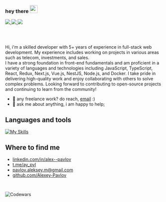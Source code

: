 ### hey there <img src="https://media.giphy.com/media/hvRJCLFzcasrR4ia7z/giphy.gif" width="25px">

<a href="https://www.linkedin.com/in/alex--pavlov/">
  <img src="https://skillicons.dev/icons?i=linkedin" />
</a>
<a href="https://twitter.com/Alex_CurlyDev">
  <img src="https://skillicons.dev/icons?i=twitter" />
</a>
<a href="https://www.instagram.com/ay_pavlov">
  <img src="https://skillicons.dev/icons?i=instagram" />
</a>


<br /><br />


Hi, i'm a skilled developer with 5+ years of experience in full-stack web development. My experience includes working on projects in various areas such as telecom, investments, and sales. <br />
I have a strong foundation in front-end fundamentals and am proficient in a variety of languages and technologies including JavaScript, TypeScript, React, Redux, Next.js, Vue.js, NestJS, Node.js, and Docker. I take pride in delivering high-quality work and enjoy collaborating with others to solve complex problems. Looking forward to contributing to open-source projects and continuing to learn from the community!

- 💼 any freelance work? do reach, [email](mailto:pavlov.aleksey.m@gmail.com) :)
- 💬 ask me about anything, i am happy to help;

## Languages and tools  
[![My Skills](https://skillicons.dev/icons?i=js,ts,react,redux,nextjs,vue,svelte,html,css,sass,nestjs,prisma,tailwind,git,webpack,jquery,bootstrap,nodejs,jest,docker,gitlab,github,babel,materialui,idea,vscode,postman&perline=9)](https://skillicons.dev)


## Where to find me
- [linkedin.com/in/alex--pavlov](https://www.linkedin.com/in/alex--pavlov/)
- [t.me/ay_pvl](https://t.me/ay_pvl)
- [pavlov.aleksey.m@gmail.com](mailto:pavlov.aleksey.m@gmail.com)
- [github.com/Alexey-Pavlov](https://github.com/Alexey-Pavlov)

<br />

![Codewars](https://www.codewars.com/users/AyPavlov/badges/small)
